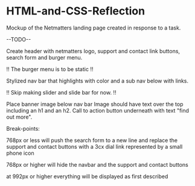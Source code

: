 # HTML-and-CSS-Reflection
Mockup of the Netmatters landing page created in response to a task.

--TODO--

Create header with netmatters logo, support and contact link buttons, search form and burger menu.

!! The burger menu is to be static !!

Stylized nav bar that highlights with color and a sub nav below with links.

!! Skip making slider and slide bar for now. !!

Place banner image below nav bar
Image should have text over the top including an h1 and an h2.
Call to action button underneath with text "find out more".

Break-points: 

768px or less will push the search form to a new line and replace the support and contact buttons with a 3cx dial link represented by a small phone icon

768px or higher will hide the navbar and the support and contact buttons

at 992px or higher everything will be displayed as first described


